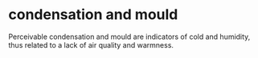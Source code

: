# condensation and mould

Perceivable condensation and mould are indicators of cold and humidity, thus related to a lack of air quality and warmness.
